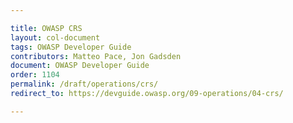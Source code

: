 ```yaml
---

title: OWASP CRS
layout: col-document
tags: OWASP Developer Guide
contributors: Matteo Pace, Jon Gadsden
document: OWASP Developer Guide
order: 1104
permalink: /draft/operations/crs/
redirect_to: https://devguide.owasp.org/09-operations/04-crs/

---
```

